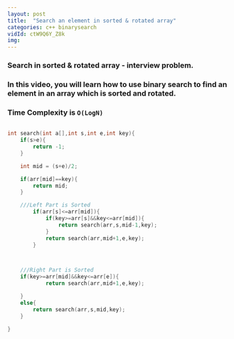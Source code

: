 ```yaml
---
layout: post
title:  "Search an element in sorted & rotated array"
categories: c++ binarysearch
vidId: ctW9Q6Y_Z8k
img: 
---
```



### Search in sorted & rotated array - interview problem.
### In this video, you will learn how to use binary search to find an element in an array which is sorted and rotated.

### Time Complexity is `O(LogN)`

```c

int search(int a[],int s,int e,int key){
    if(s>e){
        return -1;
    }

    int mid = (s+e)/2;

    if(arr[mid]==key){
        return mid;
    }

    ///Left Part is Sorted
        if(arr[s]<=arr[mid]){
            if(key>=arr[s]&&key<=arr[mid]){
                return search(arr,s,mid-1,key);
            }
            return search(arr,mid+1,e,key);
        }



    ///Right Part is Sorted
    if(key>=arr[mid]&&key<=arr[e]){
            return search(arr,mid+1,e,key);

    }
    else{
        return search(arr,s,mid,key);
    }

}

```
